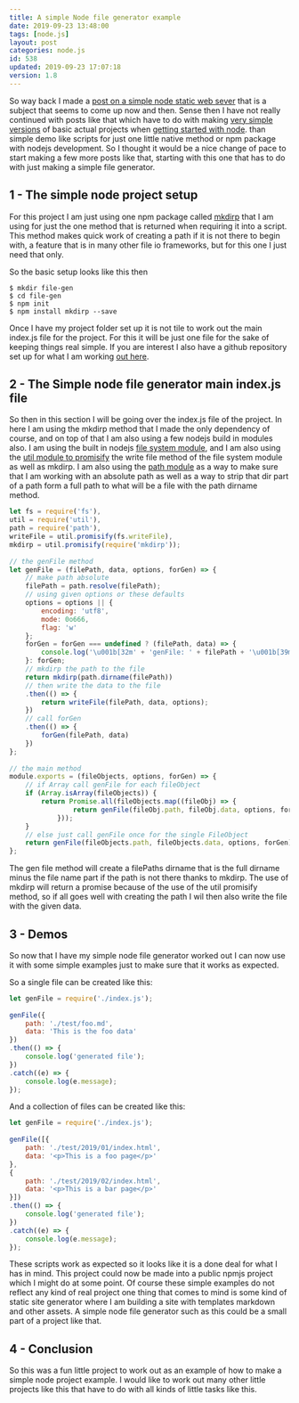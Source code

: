 ```yaml
---
title: A simple Node file generator example
date: 2019-09-23 13:48:00
tags: [node.js]
layout: post
categories: node.js
id: 538
updated: 2019-09-23 17:07:18
version: 1.8
---
```


So way back I made a [post on a simple node static web sever](/2017/12/04/nodejs-simple-static-server-file/) that is a subject that seems to come up now and then. Sense then I have not really continued with posts like that which have to do with making [very simple versions](https://nodejs.org/en/docs/guides/getting-started-guide/) of basic actual projects when [getting started with node](/2017/04/05/nodejs-helloworld/). than simple demo like scripts for just one little native method or npm package with nodejs development. So I thought it would be a nice change of pace to start making a few more posts like that, starting with this one that has to do with just making a simple file generator.

<!-- more -->

## 1 - The simple node project setup

For this project I am just using one npm package called [mkdirp](/2017/11/14/nodejs-mkdirp) that I am using for just the one method that is returned when requiring it into a script. This method makes quick work of creating a path if it is not there to begin with, a feature that is in many other file io frameworks, but for this one I just need that only.

So the basic setup looks like this then

```
$ mkdir file-gen
$ cd file-gen
$ npm init
$ npm install mkdirp --save
```

Once I have my project folder set up it is not tile to work out the main index.js file for the project. For this it will be just one file for the sake of keeping things real simple. If you are interest I also have a github repository set up for what I am working [out here](https://github.com/dustinpfister/nodejs-simple-file-generator).

## 2 - The Simple node file generator main index.js file

So then in this section I will be going over the index.js file of the project. In here I am using the mkdirp method that I made the only dependency of course, and on top of that I am also using a few nodejs build in modules also. I am using the built in nodejs [file system module](/2018/02/08/nodejs-filesystem/), and I am also using the [util module to promisify](/2019/06/22/nodejs-util-promisify/) the write file method of the file system module as well as mkdirp. I am also using the [path module](/2017/12/27/nodejs-paths/) as a way to make sure that I am working with an absolute path as well as a way to strip that dir part of a path form a full path to what will be a file with the path dirname method.

```js
let fs = require('fs'),
util = require('util'),
path = require('path'),
writeFile = util.promisify(fs.writeFile),
mkdirp = util.promisify(require('mkdirp'));
 
// the genFile method
let genFile = (filePath, data, options, forGen) => {
    // make path absolute
    filePath = path.resolve(filePath);
    // using given options or these defaults
    options = options || {
        encoding: 'utf8',
        mode: 0o666,
        flag: 'w'
    };
    forGen = forGen === undefined ? (filePath, data) => {
        console.log('\u001b[32m' + 'genFile: ' + filePath + '\u001b[39m');
    }: forGen;
    // mkdirp the path to the file
    return mkdirp(path.dirname(filePath))
    // then write the data to the file
    .then(() => {
        return writeFile(filePath, data, options);
    })
    // call forGen
    .then(() => {
        forGen(filePath, data)
    })
};
 
// the main method
module.exports = (fileObjects, options, forGen) => {
    // if Array call genFile for each fileObject
    if (Array.isArray(fileObjects)) {
        return Promise.all(fileObjects.map((fileObj) => {
                return genFile(fileObj.path, fileObj.data, options, forGen);
            }));
    }
    // else just call genFile once for the single FileObject
    return genFile(fileObjects.path, fileObjects.data, options, forGen)
};
```

The gen file method will create a filePaths dirname that is the full dirname minus the file name part if the path is not there thanks to mkdirp. The use of mkdirp will return a promise because of the use of the util promisify method, so if all goes well with creating the path I wil then also write the file with the given data.

## 3 - Demos

So now that I have my simple node file generator worked out I can now use it with some simple examples just to make sure that it works as expected.

So a single file can be created like this:

```js
let genFile = require('./index.js');
 
genFile({
    path: './test/foo.md',
    data: 'This is the foo data'
})
.then(() => {
    console.log('generated file');
})
.catch((e) => {
    console.log(e.message);
});
```

And a collection of files can be created like this:

```js
let genFile = require('./index.js');
 
genFile([{
    path: './test/2019/01/index.html',
    data: '<p>This is a foo page</p>'
},
{
    path: './test/2019/02/index.html',
    data: '<p>This is a bar page</p>'
}])
.then(() => {
    console.log('generated file');
})
.catch((e) => {
    console.log(e.message);
});
```

These scripts work as expected so it looks like it is a done deal for what I has in mind. This project could now be made into a public npmjs project which I might do at some point. Of course these simple examples do not reflect any kind of real project one thing that comes to mind is some kind of static site generator where I am building a site with templates markdown and other assets. A simple node file generator such as this could be a small part of a project like that.

## 4 - Conclusion

So this was a fun little project to work out as an example of how to make a simple node project example. I would like to work out many other little projects like this that have to do with all kinds of little tasks like this.